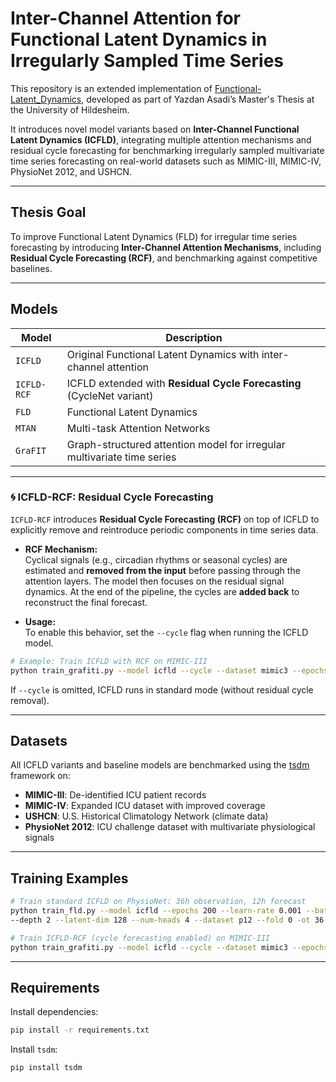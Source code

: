 # Inter-Channel Attention for Functional Latent Dynamics in Irregularly Sampled Time Series

This repository is an extended implementation of [Functional-Latent_Dynamics](https://github.com/kloetergensc/Functional-Latent_Dynamics), developed as part of Yazdan Asadi’s Master's Thesis at the University of Hildesheim.

It introduces novel model variants based on **Inter-Channel Functional Latent Dynamics (ICFLD)**, integrating multiple attention mechanisms and residual cycle forecasting for benchmarking irregularly sampled multivariate time series forecasting on real-world datasets such as MIMIC-III, MIMIC-IV, PhysioNet 2012, and USHCN.

---

## Thesis Goal

To improve Functional Latent Dynamics (FLD) for irregular time series forecasting by introducing **Inter-Channel Attention Mechanisms**, including **Residual Cycle Forecasting (RCF)**, and benchmarking against competitive baselines.

---

## Models

| Model       | Description                                                                 |
|-------------|-----------------------------------------------------------------------------|
| `ICFLD`     | Original Functional Latent Dynamics with inter-channel attention            |
| `ICFLD-RCF` | ICFLD extended with **Residual Cycle Forecasting** (CycleNet variant)       |
| `FLD`       | Functional Latent Dynamics                                              |
| `MTAN`      | Multi-task Attention Networks                                               |
| `GraFIT`    | Graph-structured attention model for irregular multivariate time series     |

---

### 🌀 ICFLD-RCF: Residual Cycle Forecasting

`ICFLD-RCF` introduces **Residual Cycle Forecasting (RCF)** on top of ICFLD to explicitly remove and reintroduce periodic components in time series data.

- **RCF Mechanism:**  
  Cyclical signals (e.g., circadian rhythms or seasonal cycles) are estimated and **removed from the input** before passing through the attention layers. The model then focuses on the residual signal dynamics. At the end of the pipeline, the cycles are **added back** to reconstruct the final forecast.

- **Usage:**  
  To enable this behavior, set the `--cycle` flag when running the ICFLD model.

```bash
# Example: Train ICFLD with RCF on MIMIC-III
python train_grafiti.py --model icfld --cycle --dataset mimic3 --epochs 300 --batch-size 64
```

If `--cycle` is omitted, ICFLD runs in standard mode (without residual cycle removal).

---

## Datasets

All ICFLD variants and baseline models are benchmarked using the [tsdm](https://github.com/ETHZ-TIK/tsdm) framework on:

- **MIMIC-III**: De-identified ICU patient records  
- **MIMIC-IV**: Expanded ICU dataset with improved coverage  
- **USHCN**: U.S. Historical Climatology Network (climate data)  
- **PhysioNet 2012**: ICU challenge dataset with multivariate physiological signals  

---

## Training Examples

```bash
# Train standard ICFLD on PhysioNet: 36h observation, 12h forecast
python train_fld.py --model icfld --epochs 200 --learn-rate 0.001 --batch-size 64 \
--depth 2 --latent-dim 128 --num-heads 4 --dataset p12 --fold 0 -ot 36 -ft 12
```

```bash
# Train ICFLD-RCF (cycle forecasting enabled) on MIMIC-III
python train_grafiti.py --model icfld --cycle --dataset mimic3 --epochs 300 --batch-size 64
```

---

## Requirements

Install dependencies:

```bash
pip install -r requirements.txt
```

Install `tsdm`:

```bash
pip install tsdm
```
